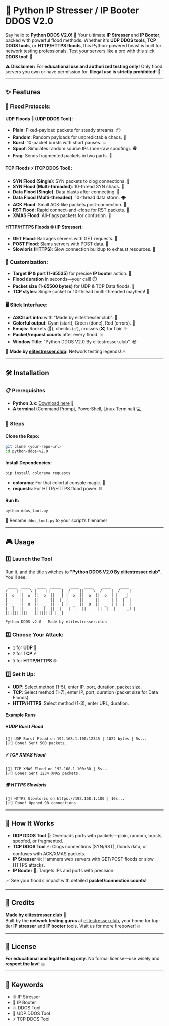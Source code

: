 # 🚀 Python IP Stresser / IP Booter DDOS V2.0

Say hello to **Python DDOS V2.0!** 🎉 Your ultimate **IP Stresser** and **IP Booter**, packed with powerful flood methods. Whether it's **UDP DDOS tools**, **TCP DDOS tools**, or **HTTP/HTTPS floods**, this Python-powered beast is built for network testing professionals. Test your servers like a pro with this slick **DDOS tool**! 💪

⚠️ **Disclaimer:** For **educational use and authorized testing only!** Only flood servers you own or have permission for. **Illegal use is strictly prohibited!** 🚨

---

## ✨ Features

### 🔧 Flood Protocols:

#### **UDP Floods 🌊 (UDP DDOS Tool):**
- **Plain**: Fixed-payload packets for steady streams. 📦
- **Random**: Random payloads for unpredictable chaos. 🎲
- **Burst**: 10-packet bursts with short pauses. 💥
- **Spoof**: Simulates random source IPs (non-raw spoofing). 🕵️
- **Frag**: Sends fragmented packets in two parts. 🧩

#### **TCP Floods ⚡ (TCP DDOS Tool):**
- **SYN Flood (Single)**: SYN packets to clog connections. 🎯
- **SYN Flood (Multi-threaded)**: 10-thread SYN chaos. 🧵
- **Data Flood (Single)**: Data blasts after connecting. 💾
- **Data Flood (Multi-threaded)**: 10-thread data storm. 🌩️
- **ACK Flood**: Small ACK-like packets post-connection. 📡
- **RST Flood**: Rapid connect-and-close for RST packets. 🔄
- **XMAS Flood**: All-flags packets for confusion. 🎄

#### **HTTP/HTTPS Floods 🌐 (IP Stresser):**
- **GET Flood**: Barrages servers with GET requests. 📡
- **POST Flood**: Slams servers with POST data. 📨
- **Slowloris (HTTPS)**: Slow connection buildup to exhaust resources. 🐢

### 🎨 Customization:
- **Target IP & port (1-65535)** for precise **IP booter** action. 🎯
- **Flood duration** in seconds—your call! ⏱️
- **Packet size (1-65500 bytes)** for UDP & TCP Data floods. 📏
- **TCP styles**: Single socket or 10-thread multi-threaded mayhem! 🧵

### 🖥️ Slick Interface:
- **ASCII art intro** with "Made by elitestresser.club". 🎨
- **Colorful output**: Cyan (start), Green (done), Red (errors). 🌈
- **Emojis**: Rockets (🚀), checks (✅), crosses (❌) for flair. ✨
- **Packet/request counts** after every flood. 📊
- **Window Title**: "Python DDOS V2.0 By elitestresser.club". 😎

🌟 **Made by [elitestresser.club](https://elitestresser.club):** Network testing legends! 🔥

---

## 🛠️ Installation

### 📋 Prerequisites
- **Python 3.x**: [Download here](https://www.python.org/downloads/) 🐍
- **A terminal** (Command Prompt, PowerShell, Linux Terminal) 💻

### 🚀 Steps

#### Clone the Repo:
```bash
git clone <your-repo-url>
cd python-ddos-v2.0
```

#### Install Dependencies:
```bash
pip install colorama requests
```
- **colorama**: For that colorful console magic. 🌈
- **requests**: For HTTP/HTTPS flood power. 🌐

#### Run It:
```bash
python ddos_tool.py
```
📜 Rename `ddos_tool.py` to your script’s filename!

---

## 🎮 Usage

### 1️⃣ **Launch the Tool**
Run it, and the title switches to **"Python DDOS V2.0 By elitestresser.club"**. You'll see:

```plaintext
 ____  ____   ____  _____    ____  ____    ____    ____ 
/    ||    \ |    ||     |  /    ||    \  /    |  /    |
|  o  ||  o  )|  o  ||   | |  o  ||  o  )|  o  | |   _|
|     ||     ||     ||  |  |     ||     ||     | |  |  |
|  _  ||  O  ||  _  ||   ] |  _  ||  O  ||  _  | |  |  |
|  |  ||     ||  |  ||  |   |  |  ||     ||  |  | |   _] |
||||||||||   |||||||| |__|

Python DDOS v2.0 - Made by elitestresser.club
```

### 2️⃣ **Choose Your Attack:**
- `1` for **UDP** 🌊
- `2` for **TCP** ⚡
- `3` for **HTTP/HTTPS** 🌐

### 3️⃣ **Set It Up:**
- **UDP**: Select method (1-5), enter IP, port, duration, packet size.
- **TCP**: Select method (1-7), enter IP, port, duration (packet size for Data Floods).
- **HTTP/HTTPS**: Select method (1-3), enter URL, duration.

#### **Example Runs**
##### 🌀 **UDP Burst Flood**
```plaintext
[🚀] UDP Burst Flood on 192.168.1.100:12345 | 1024 bytes | 5s...
[✅] Done! Sent 500 packets.
```

##### ⚡ **TCP XMAS Flood**
```plaintext
[🚀] TCP XMAS Flood on 192.168.1.100:80 | 5s...
[✅] Done! Sent 1234 XMAS packets.
```

##### 🌍 **HTTPS Slowloris**
```plaintext
[🚀] HTTPS Slowloris on https://192.168.1.100 | 10s...
[✅] Done! Opened 98 connections.
```

---

## 🧠 How It Works
- **UDP DDOS Tool** 🌊: Overloads ports with packets—plain, random, bursts, spoofed, or fragmented.
- **TCP DDOS Tool** ⚡: Clogs connections (SYN/RST), floods data, or confuses with ACK/XMAS packets.
- **IP Stresser** 🌐: Hammers web servers with GET/POST floods or slow HTTPS attacks.
- **IP Booter** 🎯: Targets IPs and ports with precision.

📈 See your flood’s impact with detailed **packet/connection counts!**

---

## 🙌 Credits

**Made by [elitestresser.club](https://elitestresser.club)** 🌟  
Built by the **network testing gurus** at [elitestresser.club](https://elitestresser.club), your home for top-tier **IP stresser** and **IP booter** tools. Visit us for more firepower! 🔥

---

## 📜 License

**For educational and legal testing only.** No formal license—use wisely and **respect the law!** ⚖️

---

## 🔑 Keywords
- 🌐 IP Stresser
- 🎯 IP Booter
- 💥 DDOS Tool
- 🌊 UDP DDOS Tool
- ⚡ TCP DDOS Tool
